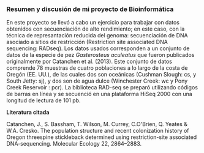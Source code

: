 ### Resumen y discusión de mi proyecto de Bioinformática


En este proyecto se llevó a cabo un ejercicio para trabajar con datos obtenidos con secuenciación de alto rendimiento; en este caso, con la técnica de represantación reducida del genoma: secuenciación de DNA asociado a sitios de restricción (Restriction site associated 
DNA sequencing: RADseq). 
Los datos usados corresponden a un conjunto de datos de la especie de pez *Gasterosteus aculeatus* que fueron publicados originalmente por Catanchen et al. (2013). Este conjunto de datos comprende 78 muestras de cuatro poblaciones a lo largo de la costa de Oregón (EE. UU.), de las cuales dos son oceánicas (Cushman Slough: cs, y South Jetty: sj), y dos son de agua dulce (Winchester Creek: wc y Pony Creek Reservoir : pcr). La biblioteca RAD-seq se preparó utilizando códigos de barras en línea y se secuenció en una plataforma HiSeq 2000 con una longitud de lectura de 101 pb.


**Literatura citada**

Catanchen, J., S. Bassham, T. Wilson, M. Currey, C.O'Brien, Q. Yeates & W.A. Cresko. The population structure and recent colonization history of Oregon threespine stickleback determined using restriction-site associated DNA-sequencing. Molecular Ecology 22, 2864–2883.
